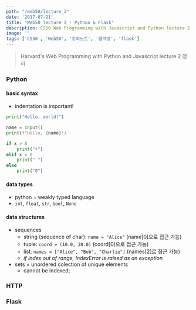 ```yaml
---
path: "/web50/lecture_2"
date: '2017-07-21'
title: "Web50 lecture 2 - Python & Flask"
description: CS50 Web Programming with Javascript and Python lecture 2 정리
image: ''
tags: ['CS50', 'Web50', '강의노트', '웹개발', 'flask']
---
```

> Harvard's Web Programming with Python and Javascript lecture 2 정리

### Python

#### basic syntax
- indentation is important!
```python
print("Hello, world!")
```
```python
name = input()
print(f"Hello, {name}!)
```
```python
if x > 0
    print("+")
elif x < 0
    print("-")
else
    print("0")
```

#### data types
- python = weakly typed language
- `int`, `float`, `str`, `bool`, `None`

#### data structures
- sequences
    - string (sequence of char): `name = "Alice"` (name[0]으로 접근 가능)
    - tuple: `coord = (10.0, 20.0)` (coord[0]으로 접근 가능)
    - list: `names = ["Alice", "Bob", "Charlie"]` (names[2]로 접근 가능)
    - _if index out of range, IndexError is raised as an exception_
- sets = unordered colection of unique elements
    - cannot be indexed; 



### HTTP

### Flask
